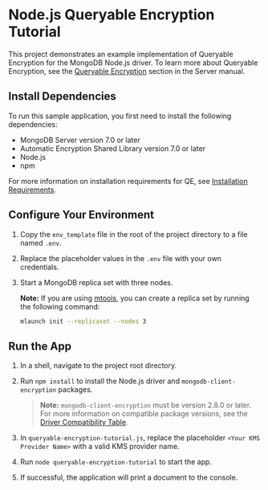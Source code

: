 # Node.js Queryable Encryption Tutorial

This project demonstrates an example implementation of Queryable Encryption
for the MongoDB Node.js driver. To learn more about Queryable Encryption, see the
[Queryable Encryption](https://www.mongodb.com/docs/manual/core/queryable-encryption/)
section in the Server manual.

## Install Dependencies

To run this sample application, you first need to install the following
dependencies:

- MongoDB Server version 7.0 or later
- Automatic Encryption Shared Library version 7.0 or later
- Node.js
- npm

For more information on installation requirements for QE, see [Installation Requirements](https://www.mongodb.com/docs/manual/core/queryable-encryption/install/#std-label-qe-install).

## Configure Your Environment

1. Copy the `env_template` file in the root of the project directory to a file named `.env`.

1. Replace the placeholder values in the `.env` file with your own credentials.

1. Start a MongoDB replica set with three nodes.

   **Note:** If you are using [mtools](https://github.com/rueckstiess/mtools),
   you can create a replica set by running the following command:

   ```sh
   mlaunch init --replicaset --nodes 3
   ```

## Run the App

1. In a shell, navigate to the project root directory.

1. Run `npm install` to install the Node.js driver and
   `mongodb-client-encryption` packages.

   > **Note:** `mongodb-client-encryption` must be version 2.8.0 or later.
   > For more information on compatible package versions, see the
   > [Driver Compatibility Table](https://www.mongodb.com/docs/manual/core/queryable-encryption/reference/compatibility/).

1. In `queryable-encryption-tutorial.js`, replace the placeholder `<Your KMS
Provider Name>` with a valid KMS provider name.

1. Run `node queryable-encryption-tutorial` to start the app.

1. If successful, the application will print a document to the console.
